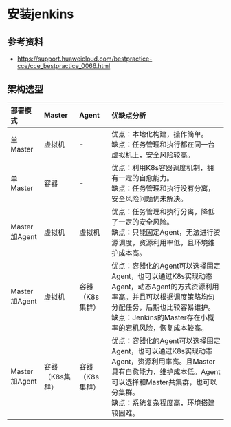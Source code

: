 # 安装jenkins

## 参考资料
- https://support.huaweicloud.com/bestpractice-cce/cce_bestpractice_0066.html

## 架构选型

| 部署模式         | Master     | Agent     | 优缺点分析                                                                                                                         |
|:-------------|:-----------|:----------|:------------------------------------------------------------------------------------------------------------------------------|
| 单Master      | 虚拟机        | -         | 优点：本地化构建，操作简单。<br>缺点：任务管理和执行都在同一台虚拟机上，安全风险较高。                                                                                 |
| 单Master      | 容器         | -         | 优点：利用K8s容器调度机制，拥有一定的自愈能力。<br>缺点：任务管理和执行没有分离，安全风险问题仍未解决。                                                                       |
| Master加Agent | 虚拟机        | 虚拟机       | 优点：任务管理和执行分离，降低了一定的安全风险。<br>缺点：只能固定Agent，无法进行资源调度，资源利用率低，且环境维护成本高。                                                            |
| Master加Agent | 虚拟机        | 容器（K8s集群） | 优点：容器化的Agent可以选择固定Agent，也可以通过K8s实现动态Agent，动态Agent的方式资源利用率高。并且可以根据调度策略均匀分配任务，后期也比较容易维护。<br>缺点：Jenkins的Master存在小概率的宕机风险，恢复成本较高。 |
| Master加Agent | 容器（K8s集群）  | 容器（K8s集群） | 优点：容器化的Agent可以选择固定Agent，也可以通过K8s实现动态Agent，资源利用率高。且Master具有自愈能力，维护成本低。Agent可以选择和Master共集群，也可以分集群。<br>缺点：系统复杂程度高，环境搭建较困难。       |
